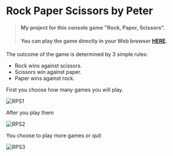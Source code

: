 # Rock Paper Scissors by Peter
> #### My project for this console game "Rock, Paper, Scissors".<br>
> #### You can play the game directly in your Web browser [HERE](https://replit.com/@pbekriev/Rock-Paper-Scissors-By-Peter#main.py).

The outcome of the game is determined by 3 simple rules:
* Rock wins against scissors.
* Scissors win against paper.
* Paper wins against rock.

First you choose how many games you will play.

![RPS1](https://user-images.githubusercontent.com/114181931/197938542-a708a92d-64ed-4a57-91a1-87b3600c5924.png)

After you play them

![RPS2](https://user-images.githubusercontent.com/114181931/197938567-e4d02de9-d915-401b-b0e8-d3727d7810b2.png)

You choose to play more games or quit

![RPS3](https://user-images.githubusercontent.com/114181931/197938594-5cec03f0-df92-4a8d-9e11-76624009b406.png)
